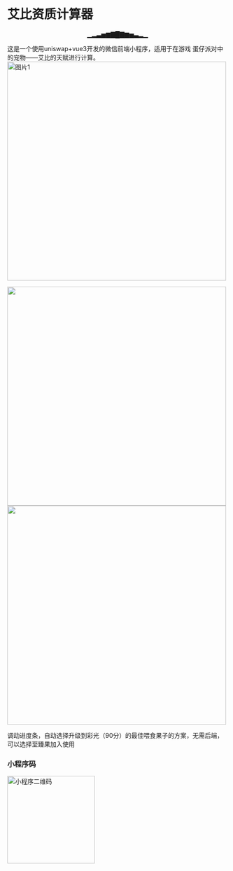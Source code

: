 
#                    艾比资质计算器
<p align="center">▁▂▃▅▆▇█▇▆▅▃▂▁</p>

这是一个使用uniswap+vue3开发的微信前端小程序，适用于在游戏 蛋仔派对中的宠物——艾比的天赋进行计算。
<img src="https://youke1.picui.cn/s1/2025/09/19/68cd1f1a7338e.jpg" alt="图片1" width="500"/>


<img src="https://youke1.picui.cn/s1/2025/09/19/68cd1f1ac4515.jpg" alt="" width="500"/>

<img src="https://youke1.picui.cn/s1/2025/09/19/68cd1f1a6f510.jpg" alt="" width="500"/>



调动进度条，自动选择升级到彩光（90分）的最佳喂食果子的方案，无需后端，可以选择至臻果加入使用

### 小程序码
<img src="https://youke1.picui.cn/s1/2025/09/19/68cd22191b992.jpg" alt="小程序二维码" width="200"/>
